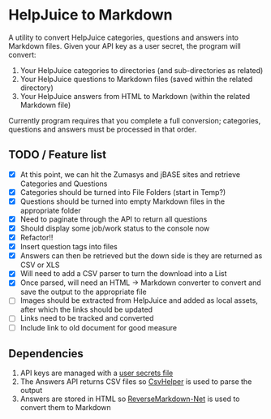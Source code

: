 # HelpJuice to Markdown

A utility to convert HelpJuice categories, questions and answers into Markdown files. Given your API key as a user secret, the program will convert:

1. Your HelpJuice categories to directories (and sub-directories as related)
2. Your HelpJuice questions to Markdown files (saved within the related directory)
3. Your HelpJuice answers from HTML to Markdown (within the related Markdown file)

Currently program requires that you complete a full conversion; categories, questions and answers must be processed in that order.

## TODO / Feature list

- [x] At this point, we can hit the Zumasys and jBASE sites and retrieve Categories and Questions
- [x] Categories should be turned into File Folders (start in Temp?)
- [x] Questions should be turned into empty Markdown files in the appropriate folder
- [x] Need to paginate through the API to return all questions
- [x] Should display some job/work status to the console now
- [x] Refactor!!
- [x] Insert question tags into files
- [x] Answers can then be retrieved but the down side is they are returned as CSV or XLS
- [x] Will need to add a CSV parser to turn the download into a List<Answer>
- [x] Once parsed, will need an HTML -> Markdown converter to convert and save the output to the appropriate file
- [ ] Images should be extracted from HelpJuice and added as local assets, after which the links should be updated
- [ ] Links need to be tracked and converted
- [ ] Include link to old document for good measure

## Dependencies

1. API keys are managed with a [user secrets file](https://www.twilio.com/blog/2018/05/user-secrets-in-a-net-core-console-app.html)
2. The Answers API returns CSV files so [CsvHelper](https://joshclose.github.io/CsvHelper/) is used to parse the output
3. Answers are stored in HTML so [ReverseMarkdown-Net](https://github.com/mysticmind/reversemarkdown-net) is used to convert them to Markdown
